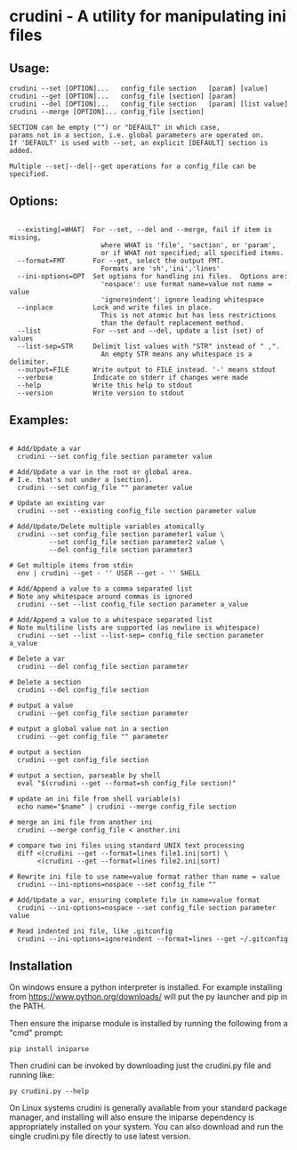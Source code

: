 # crudini - A utility for manipulating ini files

## Usage:
```
crudini --set [OPTION]...   config_file section   [param] [value]
crudini --get [OPTION]...   config_file [section] [param]
crudini --del [OPTION]...   config_file section   [param] [list value]
crudini --merge [OPTION]... config_file [section]

SECTION can be empty ("") or "DEFAULT" in which case,
params not in a section, i.e. global parameters are operated on.
If 'DEFAULT' is used with --set, an explicit [DEFAULT] section is added.

Multiple --set|--del|--get operations for a config_file can be specified.

```
## Options:
```

  --existing[=WHAT]  For --set, --del and --merge, fail if item is missing,
                       where WHAT is 'file', 'section', or 'param',
                       or if WHAT not specified; all specified items.
  --format=FMT       For --get, select the output FMT.
                       Formats are 'sh','ini','lines'
  --ini-options=OPT  Set options for handling ini files.  Options are:
                       'nospace': use format name=value not name = value
                       'ignoreindent': ignore leading whitespace
  --inplace          Lock and write files in place.
                       This is not atomic but has less restrictions
                       than the default replacement method.
  --list             For --set and --del, update a list (set) of values
  --list-sep=STR     Delimit list values with "STR" instead of " ,".
                       An empty STR means any whitespace is a delimiter.
  --output=FILE      Write output to FILE instead. '-' means stdout
  --verbose          Indicate on stderr if changes were made
  --help             Write this help to stdout
  --version          Write version to stdout

```
## Examples:
```

# Add/Update a var
  crudini --set config_file section parameter value

# Add/Update a var in the root or global area.
# I.e. that's not under a [section].
  crudini --set config_file "" parameter value

# Update an existing var
  crudini --set --existing config_file section parameter value

# Add/Update/Delete multiple variables atomically
  crudini --set config_file section parameter1 value \
          --set config_file section parameter2 value \
          --del config_file section parameter3

# Get multiple items from stdin
  env | crudini --get - '' USER --get - '' SHELL

# Add/Append a value to a comma separated list
# Note any whitespace around commas is ignored
  crudini --set --list config_file section parameter a_value

# Add/Append a value to a whitespace separated list
# Note multiline lists are supported (as newline is whitespace)
  crudini --set --list --list-sep= config_file section parameter a_value

# Delete a var
  crudini --del config_file section parameter

# Delete a section
  crudini --del config_file section

# output a value
  crudini --get config_file section parameter

# output a global value not in a section
  crudini --get config_file "" parameter

# output a section
  crudini --get config_file section

# output a section, parseable by shell
  eval "$(crudini --get --format=sh config_file section)"

# update an ini file from shell variable(s)
  echo name="$name" | crudini --merge config_file section

# merge an ini file from another ini
  crudini --merge config_file < another.ini

# compare two ini files using standard UNIX text processing
  diff <(crudini --get --format=lines file1.ini|sort) \
       <(crudini --get --format=lines file2.ini|sort)

# Rewrite ini file to use name=value format rather than name = value
  crudini --ini-options=nospace --set config_file ""

# Add/Update a var, ensuring complete file in name=value format
  crudini --ini-options=nospace --set config_file section parameter value

# Read indented ini file, like .gitconfig
  crudini --ini-options=ignoreindent --format=lines --get ~/.gitconfig
```
## Installation

On windows ensure a python interpreter is installed.
For example installing from https://www.python.org/downloads/
will put the py launcher and pip in the PATH.

Then ensure the iniparse module is installed by
running the following from a "cmd" prompt:

```
pip install iniparse
```

Then crudini can be invoked by downloading just the crudini.py
file and running like:

```
py crudini.py --help
```

On Linux systems crudini is generally available from your standard
package manager, and installing will also ensure the iniparse
dependency is appropriately installed on your system.
You can also download and run the single crudini.py file directly
to use latest version.

